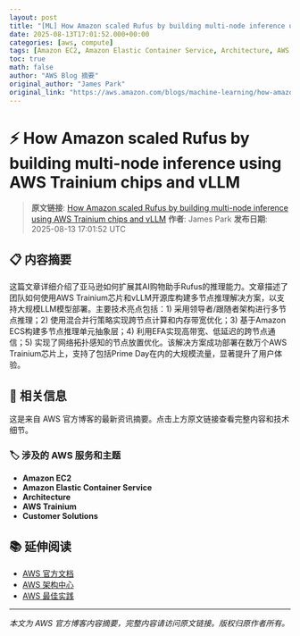 ```yaml
---
layout: post
title: "[ML] How Amazon scaled Rufus by building multi-node inference using AWS Trainium chips and vLLM"
date: 2025-08-13T17:01:52.000+00:00
categories: [aws, compute]
tags: [Amazon EC2, Amazon Elastic Container Service, Architecture, AWS Trainium, Customer Solutions]
toc: true
math: false
author: "AWS Blog 摘要"
original_author: "James Park"
original_link: "https://aws.amazon.com/blogs/machine-learning/how-amazon-scaled-rufus-by-building-multi-node-inference-using-aws-trainium-chips-and-vllm/"
---
```


# ⚡ How Amazon scaled Rufus by building multi-node inference using AWS Trainium chips and vLLM

> **原文链接**: [How Amazon scaled Rufus by building multi-node inference using AWS Trainium chips and vLLM](https://aws.amazon.com/blogs/machine-learning/how-amazon-scaled-rufus-by-building-multi-node-inference-using-aws-trainium-chips-and-vllm/)
> **作者**: James Park
> **发布日期**: 2025-08-13 17:01:52 UTC

## 📋 内容摘要

这篇文章详细介绍了亚马逊如何扩展其AI购物助手Rufus的推理能力。文章描述了团队如何使用AWS Trainium芯片和vLLM开源库构建多节点推理解决方案，以支持大规模LLM模型部署。主要技术亮点包括：1) 采用领导者/跟随者架构进行多节点推理；2) 使用混合并行策略实现跨节点计算和内存带宽优化；3) 基于Amazon ECS构建多节点推理单元抽象层；4) 利用EFA实现高带宽、低延迟的跨节点通信；5) 实现了网络拓扑感知的节点放置优化。该解决方案成功部署在数万个AWS Trainium芯片上，支持了包括Prime Day在内的大规模流量，显著提升了用户体验。

## 🔗 相关信息

这是来自 AWS 官方博客的最新资讯摘要。点击上方原文链接查看完整内容和技术细节。

### 🏷️ 涉及的 AWS 服务和主题

- **Amazon EC2**
- **Amazon Elastic Container Service**
- **Architecture**
- **AWS Trainium**
- **Customer Solutions**

## 📚 延伸阅读

- [AWS 官方文档](https://docs.aws.amazon.com/)
- [AWS 架构中心](https://aws.amazon.com/architecture/)
- [AWS 最佳实践](https://aws.amazon.com/architecture/well-architected/)

---

*本文为 AWS 官方博客内容摘要，完整内容请访问原文链接。版权归原作者所有。*